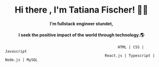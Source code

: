 <h1 align="center"> Hi there , I'm Tatiana Fischer! 👩👋 </h1>
<h4 align="center"> I'm fullstack engineer stundet, </h4>
<h4 align="center"> I seek the positive impact of the world through technology.🌎 </h4>



                                                        HTML | CSS | Javascript
                                                  React.js | Typescript | Node.js | MySQL


